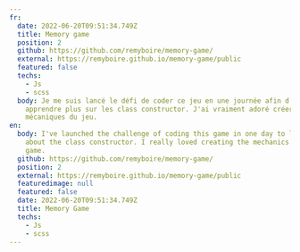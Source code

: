 ```yaml
---
fr:
  date: 2022-06-20T09:51:34.749Z
  title: Memory game
  position: 2
  github: https://github.com/remyboire/memory-game/
  external: https://remyboire.github.io/memory-game/public
  featured: false
  techs:
    - Js
    - scss
  body: Je me suis lancé le défi de coder ce jeu en une journée afin d'en
    apprendre plus sur les class constructor. J'ai vraiment adoré créer les
    mécaniques du jeu.
en:
  body: I've launched the challenge of coding this game in one day to learn more
    about the class constructor. I really loved creating the mechanics of the
    game.
  github: https://github.com/remyboire/memory-game/
  position: 2
  external: https://remyboire.github.io/memory-game/public
  featuredimage: null
  featured: false
  date: 2022-06-20T09:51:34.749Z
  title: Memory Game
  techs:
    - Js
    - scss
---
```

